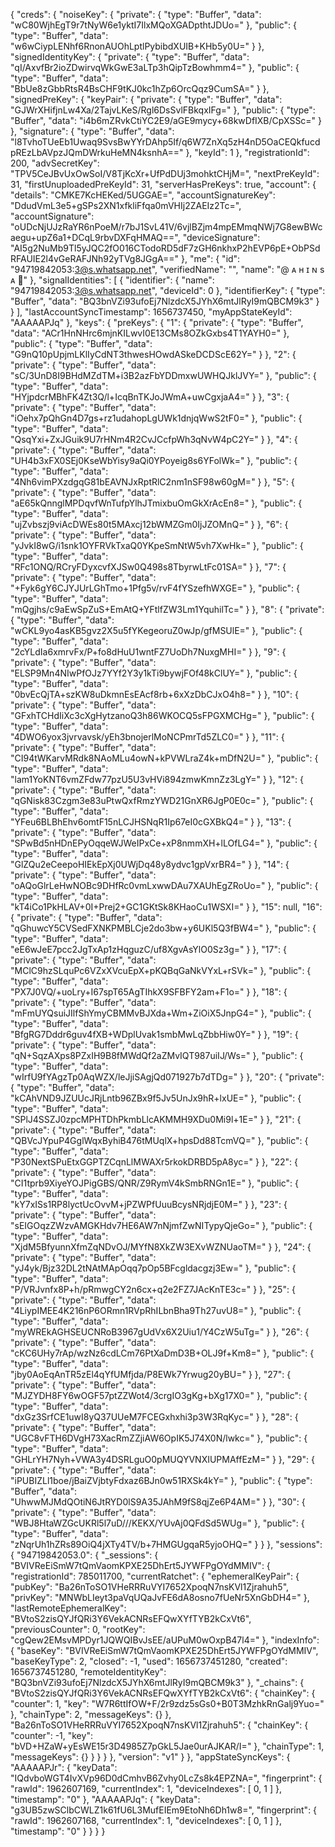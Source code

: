 {
  "creds": {
    "noiseKey": {
      "private": {
        "type": "Buffer",
        "data": "wC80WjhEgT9r7tNyW6e1yktI7IlxMQoXGADpthtJDUo="
      },
      "public": {
        "type": "Buffer",
        "data": "w6wCiypLENhf6RnonAUOhLptlPybibdXUIB+KHb5y0U="
      }
    },
    "signedIdentityKey": {
      "private": {
        "type": "Buffer",
        "data": "qI/AxvfBr2ioZDwirvqWkGwE3aLTp3hQipTzBowhmm4="
      },
      "public": {
        "type": "Buffer",
        "data": "BbUe8zGbbRtsR4BsCHF9tKJ0kc1hZp6OrcQqz9CumSA="
      }
    },
    "signedPreKey": {
      "keyPair": {
        "private": {
          "type": "Buffer",
          "data": "GJWrXHifjnLw4Xa/2TajvLKeS/Rgl6DsSvlFBkqxIFg="
        },
        "public": {
          "type": "Buffer",
          "data": "i4b6mZRvkCtiYC2E9/aGE9mycy+68kwDfIXB/CpXSSc="
        }
      },
      "signature": {
        "type": "Buffer",
        "data": "l8TvhoTUeEb1Uwaq9SvsBwYYrDAhp5If/q6W7ZnXq5zH4nD5OaCEQkfucdpREzLbAVpzJQmDWrkuHeMN4ksnhA=="
      },
      "keyId": 1
    },
    "registrationId": 200,
    "advSecretKey": "TPV5CeJBvUxOwSoI/V8TjKcXr+UfPdDUj3mohktCHjM=",
    "nextPreKeyId": 31,
    "firstUnuploadedPreKeyId": 31,
    "serverHasPreKeys": true,
    "account": {
      "details": "CMKE7KcHEKed/5UGGAE=",
      "accountSignatureKey": "DdudVmL3e5+gSPs2XN1xfkliFfqa0mVHIj2ZAEIz2Tc=",
      "accountSignature": "oUDcNjUJzRaYR6nPoeM/r7bJ1SvL41V/6vjlBZjm4mpEMmqNWj7G8ewBWcaegu+upZ6a1+DCqL9rbvDXFqHMAQ==",
      "deviceSignature": "AI5g2NuMb9Tl5yJQC2fO016CTodoRD5dF7zGH6nkhxP2hEVP6pE+ObPSdRFAUIE2l4vGeRAFJNh92yTVg8JGgA=="
    },
    "me": {
      "id": "94719842053:3@s.whatsapp.net",
      "verifiedName": "",
      "name": "@ ᴀ ʜ ɪ ɴ s ᴀ 🫣"
    },
    "signalIdentities": [
      {
        "identifier": {
          "name": "94719842053:3@s.whatsapp.net",
          "deviceId": 0
        },
        "identifierKey": {
          "type": "Buffer",
          "data": "BQ3bnVZi93ufoEj7NlzdcX5JYhX6mtJlRyI9mQBCM9k3"
        }
      }
    ],
    "lastAccountSyncTimestamp": 1656737450,
    "myAppStateKeyId": "AAAAAPJq"
  },
  "keys": {
    "preKeys": {
      "1": {
        "private": {
          "type": "Buffer",
          "data": "ACr1HnNHrc6mjnKILwvI0E13CMs8OZkGxbs4T1YAYH0="
        },
        "public": {
          "type": "Buffer",
          "data": "G9nQ10pUpjmLKlIyCdNT3thwesHOwdASkeDCDScE62Y="
        }
      },
      "2": {
        "private": {
          "type": "Buffer",
          "data": "sC/3UnD8I9BHdMZdTM+i3B2azFbYDDmxwUWHQJklJVY="
        },
        "public": {
          "type": "Buffer",
          "data": "HYjpdcrMBhFK4Zt3Q/l+IcqBnTKJoJWmA+uwCgxjaA4="
        }
      },
      "3": {
        "private": {
          "type": "Buffer",
          "data": "iOehx7pQhGn4D7gs+rz1udahopLgUWk1dnjqWwS2tF0="
        },
        "public": {
          "type": "Buffer",
          "data": "QsqYxi+ZxJGuik9U7rHNm4R2CvJCcfpWh3qNvW4pC2Y="
        }
      },
      "4": {
        "private": {
          "type": "Buffer",
          "data": "UH4b3xFX0SEj0KseWbYisy9aQi0YPoyeig8s6YFolWk="
        },
        "public": {
          "type": "Buffer",
          "data": "4Nh6vimPXzdgqG81bEAVNJxRptRlC2nm1nSF98w60gM="
        }
      },
      "5": {
        "private": {
          "type": "Buffer",
          "data": "aE65kQnnglMPDqvfWnTufpYlhJTmixbuOmGkXrAcEn8="
        },
        "public": {
          "type": "Buffer",
          "data": "ujZvbszj9viAcDWEs80t5MAxcj12bWMZGm0IjJZOMnQ="
        }
      },
      "6": {
        "private": {
          "type": "Buffer",
          "data": "yJvkI8wG/i1snk1OYFRVkTxaQ0YKpeSmNtW5vh7XwHk="
        },
        "public": {
          "type": "Buffer",
          "data": "RFc1ONQ/RCryFDyxcvfXJSw0Q498s8TbyrwLtFc01SA="
        }
      },
      "7": {
        "private": {
          "type": "Buffer",
          "data": "+Fyk6gY6CJYJUrLGhTmo+1Pfg5v/rvF4fYSzefhWXGE="
        },
        "public": {
          "type": "Buffer",
          "data": "mQgjhs/c9aEwSpZuS+EmAtQ+YFtlfZW3Lm1YquhilTc="
        }
      },
      "8": {
        "private": {
          "type": "Buffer",
          "data": "wCKL9yo4asKB5gvz2X5u5fYKegeoruZ0wJp/gfMSUlE="
        },
        "public": {
          "type": "Buffer",
          "data": "2cYLdIa6xmrvFx/P+fo8dHuU1wntFZ7UoDh7NuxgMHI="
        }
      },
      "9": {
        "private": {
          "type": "Buffer",
          "data": "ELSP9Mn4NIwPfOJz7YYf2Y3y1kTi9bywjFOf48kClUY="
        },
        "public": {
          "type": "Buffer",
          "data": "0bvEcQjTA+szKW8uDkmnEsEAcf8rb+6xXzDbCJxO4h8="
        }
      },
      "10": {
        "private": {
          "type": "Buffer",
          "data": "GFxhTCHdIiXc3cXgHytzanoQ3h86WKOCQ5sFPGXMCHg="
        },
        "public": {
          "type": "Buffer",
          "data": "4DWO6yox3jvrvavsk/yEh3bnojerlMoNCPmrTd5ZLC0="
        }
      },
      "11": {
        "private": {
          "type": "Buffer",
          "data": "CI94tWKarvMRdk8NAoMLu4owN+kPVWLraZ4k+mDfN2U="
        },
        "public": {
          "type": "Buffer",
          "data": "lam1YoKNT6vmZFdw77pzU5U3vHVi894zmwKmnZz3LgY="
        }
      },
      "12": {
        "private": {
          "type": "Buffer",
          "data": "qGNisk83Czgm3e83uPtwQxfRmzYWD21GnXR6JgP0E0c="
        },
        "public": {
          "type": "Buffer",
          "data": "YFeu6BLBhEhv6omtF15nLCJHSNqR1Ip67eI0cGXBkQ4="
        }
      },
      "13": {
        "private": {
          "type": "Buffer",
          "data": "SPwBd5nHDnEPyOqqeWJWeIPxCe+xP8nmmXH+lLOfLG4="
        },
        "public": {
          "type": "Buffer",
          "data": "GlZQu2eCeepoHIEkEpXj0UWjDq48y8ydvc1gpVxrBR4="
        }
      },
      "14": {
        "private": {
          "type": "Buffer",
          "data": "oAQoGlrLeHwNOBc9DHfRc0vmLxwwDAu7XAUhEgZRoUo="
        },
        "public": {
          "type": "Buffer",
          "data": "kT4iCo1PkHLAV+0I+Prej2+GC1GKtSk8KHaoCu1WSXI="
        }
      },
      "15": null,
      "16": {
        "private": {
          "type": "Buffer",
          "data": "qGhuwcY5CVSedFXNKPMBLCje2do3bw+y6UKl5Q3fBW4="
        },
        "public": {
          "type": "Buffer",
          "data": "eE6wJeE7pcc2JgTxAp1zHqguzC/uf8XgvAsYlO0Sz3g="
        }
      },
      "17": {
        "private": {
          "type": "Buffer",
          "data": "MClC9hzSLquPc6VZxXVcuEpX+pKQBqGaNkVYxL+rSVk="
        },
        "public": {
          "type": "Buffer",
          "data": "PX7J0VQ/+uoLry+I67spT65AgTIhkX9SFBFY2am+F1o="
        }
      },
      "18": {
        "private": {
          "type": "Buffer",
          "data": "mFmUYQsuiJIlfShYmyCBMMvBJXda+Wm+ZiOiX5JnpG4="
        },
        "public": {
          "type": "Buffer",
          "data": "BfgRG7Dddr6guv4fXB+WDplUvak1smbMwLqZbbHiw0Y="
        }
      },
      "19": {
        "private": {
          "type": "Buffer",
          "data": "qN+SqzAXps8PZxIH9B8fMWdQf2aZMvIQT987uiIJ/Ws="
        },
        "public": {
          "type": "Buffer",
          "data": "wIrfU9fYAgzTp0AqWZX/leJjiSAgjQd071927b7dTDg="
        }
      },
      "20": {
        "private": {
          "type": "Buffer",
          "data": "kCAhVND9JZUUcJRjLntb96ZBx9f5Jv5UnJx9hR+lxUE="
        },
        "public": {
          "type": "Buffer",
          "data": "SPlJ4SSZJ0zpcMPHTDhPkmbLlcAKMMH9XDu0Mi9l+1E="
        }
      },
      "21": {
        "private": {
          "type": "Buffer",
          "data": "QBVcJYpuP4GglWqxByhiB476tMUqlX+hpsDd88TcmVQ="
        },
        "public": {
          "type": "Buffer",
          "data": "P30NextSPuEtxGGPTZCqnLlMWAXr5rkokDRBD5pA8yc="
        }
      },
      "22": {
        "private": {
          "type": "Buffer",
          "data": "CI1tprb9XiyeYOJPigGBS/QNR/Z9RymV4kSmbRNGn1E="
        },
        "public": {
          "type": "Buffer",
          "data": "kY7xISs1RP8lyctUcOvvM+jPZWPfUuuBcysNRjdjE0M="
        }
      },
      "23": {
        "private": {
          "type": "Buffer",
          "data": "sEIGOqzZWzvAMGKHdv7HE6AW7nNjmfZwNITypyQjeGo="
        },
        "public": {
          "type": "Buffer",
          "data": "XjdM5BfyunnXfmZqNDvOJ/MYfN8XkZW3EXvWZNUaoTM="
        }
      },
      "24": {
        "private": {
          "type": "Buffer",
          "data": "yJ4yk/Bjz32DL2tNAtMApOqq7pOp5BFcgldacgzj3Ew="
        },
        "public": {
          "type": "Buffer",
          "data": "P/VRJvnfx8P+h/pRmwgCY2n6cx+q2e2FZ7JAcKnTE3c="
        }
      },
      "25": {
        "private": {
          "type": "Buffer",
          "data": "4LiypIMEE4K216nP6ORmn1RVpRhILbnBha9Th27uvU8="
        },
        "public": {
          "type": "Buffer",
          "data": "myWREkAGHSEUCNRoB3967gUdVx6X2Uiu1/Y4CzW5uTg="
        }
      },
      "26": {
        "private": {
          "type": "Buffer",
          "data": "cKC6UHy7rAp/wzNz6cdLCm76PtXaDmD3B+OLJ9f+Km8="
        },
        "public": {
          "type": "Buffer",
          "data": "jby0AoEqAnTR5zEl4qYfUMfjda/P8EWk7Yrwug20yBU="
        }
      },
      "27": {
        "private": {
          "type": "Buffer",
          "data": "MJZYDH8FY6wOGF57ptZZWot4/3crgIO3gKg+bXg17X0="
        },
        "public": {
          "type": "Buffer",
          "data": "dxGz3SrfCE1uwI8yQ37UUeM7FCEGxhxhi3p3W3RqKyc="
        }
      },
      "28": {
        "private": {
          "type": "Buffer",
          "data": "UGC8vFTH6DVgH73XacRmZZjiAW6OpIK5J74X0N/lwkc="
        },
        "public": {
          "type": "Buffer",
          "data": "GHLrYH7Nyh+VWA3y4DSRLguO0pMUQYVNXIUPMAffEzM="
        }
      },
      "29": {
        "private": {
          "type": "Buffer",
          "data": "iPUBIZLl1boe/jBaiZVjbtyFdxaz6BJn0w51RXSk4kY="
        },
        "public": {
          "type": "Buffer",
          "data": "UhwwMJMdQOtiN6JtRYD0lS9A35JAhM9fS8qjZe6P4AM="
        }
      },
      "30": {
        "private": {
          "type": "Buffer",
          "data": "WBJ8HtaWZGcUKRl5l7uD///KEKX/YUvAj0QFdSd5WUg="
        },
        "public": {
          "type": "Buffer",
          "data": "zNqrUh1hZRs89OiQ4jXTy4TV/b+7HMGUgqaR5yjoOHQ="
        }
      }
    },
    "sessions": {
      "94719842053.0": {
        "_sessions": {
          "BVIVReEiSmW7tQmVaomKPXE25DhErt5JYWFPgOYdMMIV": {
            "registrationId": 785011700,
            "currentRatchet": {
              "ephemeralKeyPair": {
                "pubKey": "Ba26nToSO1VHeRRRuVYI7652XpoqN7nsKVl1Zjrahuh5",
                "privKey": "MNWbLIeyt3paVqUQaJvFE6dA8osno7fUeNr5XnGbDH4="
              },
              "lastRemoteEphemeralKey": "BVtoS2zisQYJfQRi3Y6VekACNRsEFQwXYfTYB2kCxVt6",
              "previousCounter": 0,
              "rootKey": "cgQew2EMsvMPDyr1JQWQIBvJsEE/aUPuM0wOxpB47l4="
            },
            "indexInfo": {
              "baseKey": "BVIVReEiSmW7tQmVaomKPXE25DhErt5JYWFPgOYdMMIV",
              "baseKeyType": 2,
              "closed": -1,
              "used": 1656737451280,
              "created": 1656737451280,
              "remoteIdentityKey": "BQ3bnVZi93ufoEj7NlzdcX5JYhX6mtJlRyI9mQBCM9k3"
            },
            "_chains": {
              "BVtoS2zisQYJfQRi3Y6VekACNRsEFQwXYfTYB2kCxVt6": {
                "chainKey": {
                  "counter": 1,
                  "key": "W7R6ttIfOW+F/2r9zdz5sGs0+B0T3MzhkRnGalj9Yuo="
                },
                "chainType": 2,
                "messageKeys": {}
              },
              "Ba26nToSO1VHeRRRuVYI7652XpoqN7nsKVl1Zjrahuh5": {
                "chainKey": {
                  "counter": -1,
                  "key": "bVD+HZaW+yEsWE15r3D4985Z7pGkL5Jae0urAJKAR/I="
                },
                "chainType": 1,
                "messageKeys": {}
              }
            }
          }
        },
        "version": "v1"
      }
    },
    "appStateSyncKeys": {
      "AAAAAPJr": {
        "keyData": "IQdvboWGT4IvXVp96D0dCmhvB6Zvhy0LcZs8k4EPZNA=",
        "fingerprint": {
          "rawId": 1962607169,
          "currentIndex": 1,
          "deviceIndexes": [
            0,
            1
          ]
        },
        "timestamp": "0"
      },
      "AAAAAPJq": {
        "keyData": "g3UB5zwSClbCWLZ1k61fU6L3MufEIEm9EtoNh6Dh1w8=",
        "fingerprint": {
          "rawId": 1962607168,
          "currentIndex": 1,
          "deviceIndexes": [
            0,
            1
          ]
        },
        "timestamp": "0"
      }
    }
  }
} 
